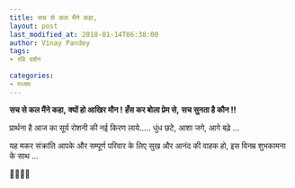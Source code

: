 ```yaml
---
title: सच से कल मैंने कहा,
layout: post
last_modified_at: 2018-01-14T06:38:00
author: Vinay Pandey
tags:
- रवि दर्शन

categories:
- मध्यम
---
```

**सच से कल मैंने कहा,**
**क्यों हो आखिर मौन !**
**हँस कर बोला प्रेम से,**
**सच सुनता है कौन !!**

प्रार्थना है आज का सूर्य रोशनी की नई किरण लाये.....
धुंध छटे, आशा जगे, आगे बढ़े ...

यह मकर संक्रांति आपके और सम्पूर्ण परिवार के लिए सुख और आनंद की वाहक हो, इस विनम्र शुभकामना के साथ ...

🙏🌷🌷🙏


